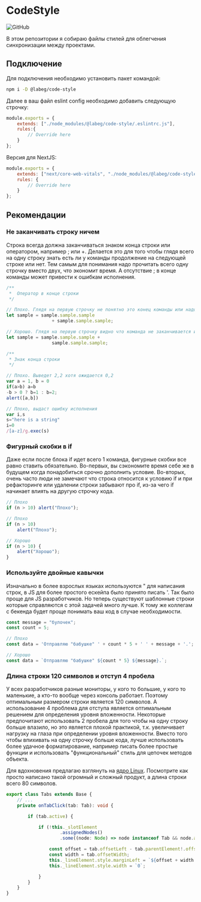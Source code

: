 # CodeStyle

![GitHub](https://img.shields.io/github/license/LabEG/code-style.svg)

В этом репозитории я собираю файлы стилей для облегчения синхронизации между проектами.

## Подключение

Для подключения необходимо установить пакет командой:

```Bash
npm i -D @labeg/code-style
```

Далее в ваш файл eslint config необходимо добавить следующую строчку:

```Javascript
module.exports = {
    extends: ["./node_modules/@labeg/code-style/.eslintrc.js"],
    rules:{
        // Override here
    }
};
```

Версия для NextJS:

```Javascript
module.exports = {
    extends: ["next/core-web-vitals", "./node_modules/@labeg/code-style/.eslintrc.js"],
    rules: {
        // Override here
    }
};
```

## Рекомендации

### Не заканчивать строку ничем

Строка всегда должна заканчиваться знаком конца строки или оператором, например ; или +. Делается это для того чтобы глядя всего на одну строку знать есть ли у команды продолжение на следующей строке или нет. Тем самым для понимания надо прочитать всего одну строчку вместо двух, что экономит время. А отсутствие ; в конце команды может привести к ошибкам исполнения.

```Typescript
/**
 *  Оператор в конце строки
 */

// Плохо. Глядя на первую строчку не понятно это конец команды или надо искать продолжение
let sample = sample.sample.sample
                 + sample.sample.sample;

// Хорошо. Глядя на первую строчку видно что команда не заканчивается и стоит искать продолжение на следующей
let sample = sample.sample.sample +
                 sample.sample.sample;

/**
 * Знак конца строки
 */

// Плохо. Выведет 2,2 хотя ожидается 0,2
var a = 1, b = 0
if(a>b) a=b
-b > 0 ? b=1 : b=2;
alert([a,b])

// Плохо, выдаст ошибку исполнения
var i,s
s="here is a string"
i=0
/[a-z]/g.exec(s)

```

### Фигурный скобки в if

Даже если после блока if идет всего 1 команда, фигурные скобки все равно ставить обязательно.
Во-первых, вы сэкономите время себе же в будущем когда понадобиться срочно дополнить условие.
Во-вторых, очень часто люди не замечают что строка относится к условию if и при рефакторинге или удалении строки забывают про if, из-за чего if начинает влиять на другую строчку кода.

```Typescript
// Плохо
if (n > 10) alert("Плохо");

// Плохо
if (n > 10)
    alert("Плохо");

// Хорошо
if (n > 10) {
    alert("Хорошо");
}
```

### Используйте двойные кавычки

Изначально в более взрослых языках используются " для написания строк, в JS для более простого ескейпа было принято писать '. Так было проще для JS разработчиков. Но теперь существуют шаблонные строки которые справляются с этой задачей много лучше. К тому же коллегам с бекенда будет проще понимать ваш код в случае необходимости.

```Typescript
const message = "булочек";
const count = 5;

// Плохо
const data = 'Отправляю "бабушке" ' + count * 5 + ' ' + message + '.';

// Хорошо
const data = `Отправляю "бабушке" ${count * 5} ${message}.`;
```

### Длина строки 120 символов и отступ 4 пробела

У всех разработчиков разные мониторы, у кого то большие, у кого то маленькие, а кто-то вообще через консоль работает. Поэтому оптимальным размером строки является 120 символов. А использование 4 проблема для отступа является оптимальным решением для определения уровня вложенности. Некоторые предпочитают использовать 2 пробела для того чтобы на одну строку больше влазило, но это является плохой практикой, т.к. увеличивает нагрузку на глаза при определении уровня вложенности. Вместо того чтобы впихивать на одну строчку больше кода, лучше использовать более удачное форматирование, например писать более простые функции и использовать "функциональный" стиль для цепочек методов объекта.

Для вдохновения предлагаю взглянуть на [ядро Linux](https://github.com/torvalds/linux/blob/master/kernel/acct.c). Посмотрите как просто написано такой огромный и сложный продукт, а длина строки всего 80 символов.

```Typescript
export class Tabs extends Base {
    // ...
    private onTabClick(tab: Tab): void {

        if (tab.active) {

            if (!this._slotElement
                    .assignedNodes()
                    .some((node: Node) => node instanceof Tab && node.active === true)) {

                const offset = tab.offsetLeft - tab.parentElement!.offsetLeft;
                const width = tab.offsetWidth;
                this._lineElement.style.marginLeft = `${offset + width / 2}px`;
                this._lineElement.style.width = `0`;

            }
        }
    }
}
```

